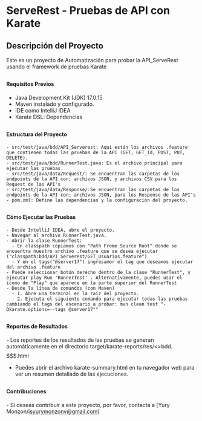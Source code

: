<h1>ServeRest - Pruebas de API con Karate</h1>

<h2>Descripción del Proyecto</h2>
Este es un proyecto de Automatización para probar la API_ServeRest usando el framework de pruebas Karate

## <h4>Requisitos Previos</h4>

- Java Development Kit (JDK) 17.0.15 
- Maven instalado y configurado.
- IDE como IntelliJ IDEA
- Karate DSL: Dependencias

## <h4>Estructura del Proyecto</h4>
```
​- src/test/java/bdd/API_Serverest: Aquí están los archivos .feature' que contienen todas las pruebas de la API (GET, GET_Id, POST, PUT, DELETE).
​- src/test/java/bdd/RunnerTest.java: Es el archivo principal para ejecutar las pruebas.
- src/test/java/data/Request/: Se encuentran las carpetas de los endpoints de la API con; archivos JSON, y archivos CSV para los Request de las API's
- src/test/java/data/Response/:Se encuentran las carpetas de los endpoints de la API con; archivos JSON, para los Response de las API's
​- pom.xml: Define las dependencias y la configuración del proyecto.
```
## <h4>Cómo Ejecutar las Pruebas</h4>
```
​- Desde IntelliJ IDEA, abre el proyecto.
​- Navegar al archivo RunnerTest.java.
​- Abrir la clase RunnerTest:
  - En classpath copiamos con "Path Frome Source Root" donde se encuentra nuestro archivo .feature que se desea ejecutar ("classpath:bdd/API_Serverest/GET_Usuarios.feature")
  - Y en el tags("@server17") ingresamor el tag que deseamos ejecutar del archivo .feature
- Puede seleccionar botón derecho dentro de la clase "RunnerTest", y ejecutar play Run 'RunnerTest' . Alternativamente, puedes usar el icono de "Play" que aparece en la parte superior del RunnerTest
​- Desde la línea de comandos (con Maven)
  - 1. ​Abre una terminal en la raíz del proyecto.
  - 2. Ejecuta el siguiente comando para ejecutar todas las pruebas cambiando el tags del escenario a probar: mvn clean test "-Dkarate.options=--tags @server17""
```
## <h4>Reportes de Resultados</h4>
​- Los reportes de los resultados de las pruebas se generan automáticamente en el directorio target/karate-reports/res/<>bdd.$$$$$$$.html
- Puedes abrir el archivo karate-summary.html en tu navegador web para ver un resumen detallado de las ejecuciones.
​
## <h4>Contribuciones</h4>
​- Si deseas contribuir a este proyecto, por favor, contacta a [Yury Monzon/isyurymonzonv@gmail.com]


